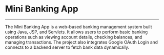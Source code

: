 # Mini Banking App
___

The Mini Banking App is a web-based banking management system built using Java, JSP, and Servlets. It allows users to perform basic banking operations such as viewing account details, checking balances, and managing transactions.
The project also integrates Google OAuth Login and connects to a backend server to fetch bank data dynamically.
